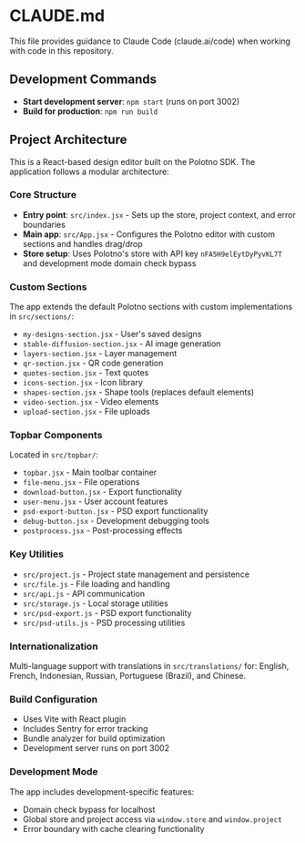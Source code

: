 # CLAUDE.md

This file provides guidance to Claude Code (claude.ai/code) when working with code in this repository.

## Development Commands

- **Start development server**: `npm start` (runs on port 3002)
- **Build for production**: `npm run build`

## Project Architecture

This is a React-based design editor built on the Polotno SDK. The application follows a modular architecture:

### Core Structure
- **Entry point**: `src/index.jsx` - Sets up the store, project context, and error boundaries
- **Main app**: `src/App.jsx` - Configures the Polotno editor with custom sections and handles drag/drop
- **Store setup**: Uses Polotno's store with API key `nFA5H9elEytDyPyvKL7T` and development mode domain check bypass

### Custom Sections
The app extends the default Polotno sections with custom implementations in `src/sections/`:
- `my-designs-section.jsx` - User's saved designs
- `stable-diffusion-section.jsx` - AI image generation
- `layers-section.jsx` - Layer management
- `qr-section.jsx` - QR code generation
- `quotes-section.jsx` - Text quotes
- `icons-section.jsx` - Icon library
- `shapes-section.jsx` - Shape tools (replaces default elements)
- `video-section.jsx` - Video elements
- `upload-section.jsx` - File uploads

### Topbar Components
Located in `src/topbar/`:
- `topbar.jsx` - Main toolbar container
- `file-menu.jsx` - File operations
- `download-button.jsx` - Export functionality
- `user-menu.jsx` - User account features
- `psd-export-button.jsx` - PSD export functionality
- `debug-button.jsx` - Development debugging tools
- `postprocess.jsx` - Post-processing effects

### Key Utilities
- `src/project.js` - Project state management and persistence
- `src/file.js` - File loading and handling
- `src/api.js` - API communication
- `src/storage.js` - Local storage utilities
- `src/psd-export.js` - PSD export functionality
- `src/psd-utils.js` - PSD processing utilities

### Internationalization
Multi-language support with translations in `src/translations/` for: English, French, Indonesian, Russian, Portuguese (Brazil), and Chinese.

### Build Configuration
- Uses Vite with React plugin
- Includes Sentry for error tracking
- Bundle analyzer for build optimization
- Development server runs on port 3002

### Development Mode
The app includes development-specific features:
- Domain check bypass for localhost
- Global store and project access via `window.store` and `window.project`
- Error boundary with cache clearing functionality
